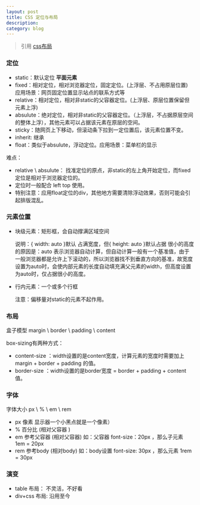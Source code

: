 ```yaml
---
layout: post
title: CSS 定位与布局
description: 
category: blog
---
```


> 引用 [css布局](https://segmentfault.com/a/1190000011358507)

### 定位
- static：默认定位 **平面元素**
- fixed：相对定位，相对浏览器定位，固定定位。(上浮层、不占用原层位置)
应用场景：网页固定位置显示站点的联系方式等
- relative：相对定位，相对非static的父容器定位。(上浮层、原层位置保留但元素上浮) 
- absulute：绝对定位，相对非static的父容器定位。（上浮层，不占据原层空间的整体上浮），其他元素可以占据该元素在原层的空间。
- sticky：随网页上下移动，但滚动条下拉到一定位置后，该元素位置不变。
- inherit: 继承
- float：类似于absulute，浮动定位。应用场景：菜单栏的显示

难点：
- relative \ absulute： 找准定位的原点，非static的左上角开始定位，而fixed定位是相对于浏览器定位的。
- 定位时一般配合 left top 使用。
- 特别注意：应用float定位的div，其他地方需要清除浮动效果，否则可能会引起排版混乱。

### 元素位置
- 块级元素：矩形框，会自动撑满区域空间   

    说明：{ width: auto }默认 占满宽度，但{ height: auto }默认占据 很小的高度 的原因是：auto 表示浏览器自动计算，但自动计算一般有一个基准值，由于一般浏览器都是允许上下滚动的，所以浏览器找不到垂直方向的基准，故宽度设置为auto时，会使内部元素的长度自动填充满父元素的width，但高度设置为auto时，仅占据很小的高度。

- 行内元素：一个或多个行框

    注意：偏移量对static的元素不起作用。

### 布局

盒子模型  margin \ border \ padding \ content

box-sizing有两种方式：
- content-size ：width设置的是content宽度，计算元素的宽度时需要加上 margin + border + padding 的值。 
- border-size ：width设置的是border宽度 = border + padding + content 值。

### 字体
字体大小  px \ % \ em \ rem
- px 像素 显示器一个小黑点就是一个像素）
- % 百分比 (相对父容器 )
- em 参考父容器 (相对父容器)  如：父容器 font-size：20px ，那么子元素 1em = 20px
- rem 参考body (相对body)  如：body设置 font-size: 30px ，那么元素 1rem = 30px 

### 演变
- table 布局： 不灵活，不好看
- div+css 布局: 沿用至今

